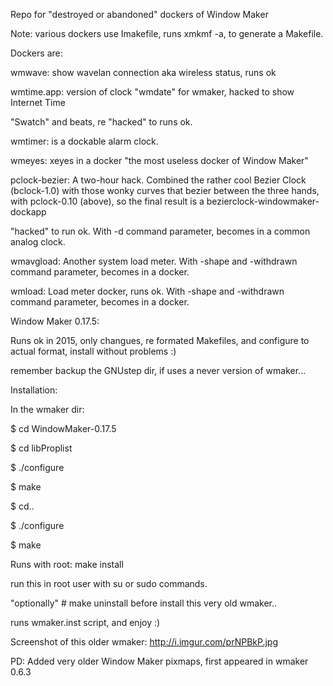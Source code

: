 Repo for "destroyed or abandoned" dockers of Window Maker

Note: various dockers use Imakefile, runs xmkmf -a, to generate a Makefile.

Dockers are:

wmwave: show wavelan connection aka wireless status, runs ok

wmtime.app: version of clock "wmdate" for wmaker, hacked to show Internet Time

"Swatch" and beats, re "hacked" to runs ok.

wmtimer: is a dockable alarm clock.

wmeyes: xeyes in a docker "the most useless docker of Window Maker"

pclock-bezier: A two-hour hack. Combined the rather cool Bezier Clock (bclock-1.0) with those wonky curves that bezier between the three hands, with pclock-0.10 (above), so the final result is a bezierclock-windowmaker-dockapp

"hacked" to run ok. With -d command parameter, becomes in a common analog clock.

wmavgload: Another system load meter. With -shape and -withdrawn command parameter, becomes in a docker.

wmload: Load meter docker, runs ok. With -shape and -withdrawn command parameter, becomes in a docker.

Window Maker 0.17.5:

Runs ok in 2015, only changues, re formated Makefiles, and configure to actual format, install without problems :)

remember backup the GNUstep dir, if uses a never version of wmaker...

Installation:

In the wmaker dir:

$ cd WindowMaker-0.17.5

$ cd libProplist

$ ./configure

$ make

$ cd..

$ ./configure

$ make

Runs with root: make install 

run this in root user with su or sudo commands.

"optionally" # make uninstall before install this very old wmaker..

runs wmaker.inst script, and enjoy :)

Screenshot of this older wmaker: http://i.imgur.com/prNPBkP.jpg

PD: Added very older Window Maker pixmaps, first appeared in wmaker 0.6.3